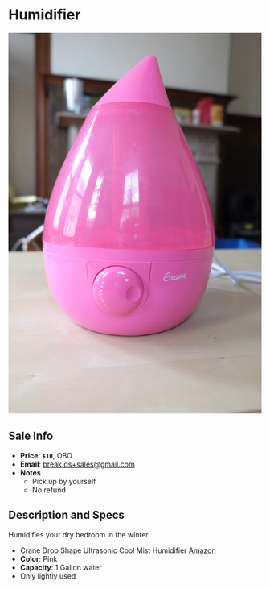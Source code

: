 # Humidifier

![Humidifier](https://github.com/breakds/moving-sales/blob/master/photo/resized/humidifier.png)

## Sale Info

* **Price**: **`$10`**, OBO
* **Email**: break.ds+sales@gmail.com
* **Notes** 
  * Pick up by yourself
  * No refund

## Description and Specs

Humidifies your dry bedroom in the winter.

* Crane Drop Shape Ultrasonic Cool Mist Humidifier [Amazon](https://www.amazon.com/Crane-Ultrasonic-Humidifier-Gallon-output/dp/B007P9QXR8)
* **Color**: Pink
* **Capacity**: 1 Gallon water
* Only lightly used
